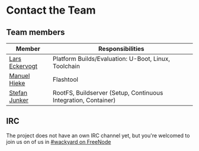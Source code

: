 # Contact the Team

## Team members

Member | Responsibilities
--- | --- 
[Lars Eckervogt](mailto:code@eckervogt.eu) | Platform Builds/Evaluation: U-Boot, Linux, Toolchain
[Manuel Hieke](mailto:mahieke90@googlemail.com) | Flashtool
[Stefan Junker](mailto:code@stefanjunker.de) | RootFS, Buildserver (Setup, Continuous Integration, Container)

## IRC
The project does not have an own IRC channel yet, but you're welcomed to join us
on of us in [\#wackyard on FreeNode](irc://irc.freenode.org/wackyard)
